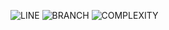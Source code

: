 ![LINE](https://img.shields.io/badge/line--coverage-94%25-brightgreen.svg)
![BRANCH](https://img.shields.io/badge/branch--coverage-88%25-brightgreen.svg)
![COMPLEXITY](https://img.shields.io/badge/complexity-1.36-brightgreen.svg)
